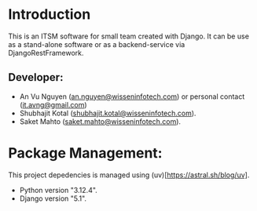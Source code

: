 # Introduction
This is an ITSM software for small team created with Django.
It can be use as a stand-alone software or as a backend-service via DjangoRestFramework.

## Developer:
+ An Vu Nguyen (an.nguyen@wisseninfotech.com) or personal contact (it.avng@gmail.com)
+ Shubhajit Kotal (shubhajit.kotal@wisseninfotech.com).
+ Saket Mahto (saket.mahto@wisseninfotech.com).

# Package Management:
This project depedencies is managed using (uv)[https://astral.sh/blog/uv].
+ Python version "3.12.4".
+ Django version "5.1".

